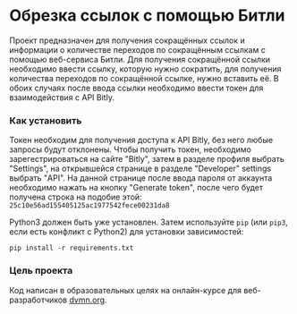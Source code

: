 # Обрезка ссылок с помощью Битли
Проект предназначен для получения сокращённых ссылок и информации о количестве переходов по сокращённым ссылкам с помощью веб-сервиса Битли. Для получения сокращённой ссылки необходимо ввести ссылку, которую нужно сократить, для получения количества переходов по сокращённой ссылке, нужно вставить её. В обоих случаях после ввода ссылки необходимо ввести токен для взаимодействия с API Bitly. 
### Как установить
Токен необходим для получения доступа к API Bitly, без него любые запросы будут отклонены.
Чтобы получить токен, необходимо зарегестрироваться на сайте "Bitly", затем в разделе профиля выбрать "Settings", на открывшейся странице в разделе "Developer" settings выбрать "API". На данной странице после ввода пароля от аккаунта необходимо нажать на кнопку "Generate token", после чего будет получена строка на подобие этой: `25c10e56ad155405125ac1977542fece00231da8`

Python3 должен быть уже установлен. Затем используйте `pip` (или `pip3`, если есть конфликт с Python2) для установки зависимостей: 
```
pip install -r requirements.txt
```
### Цель проекта
Код написан в образовательных целях на онлайн-курсе для веб-разработчиков [dvmn.org](https://dvmn.org).